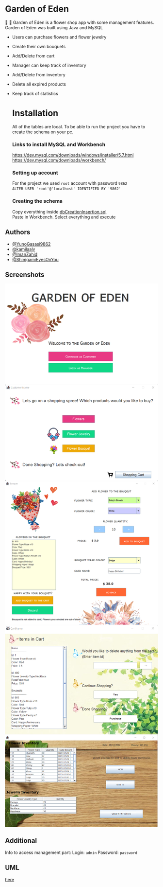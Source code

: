 
# Garden of Eden
:blossom: :rose: Garden of Eden is a flower shop app with some management features.
Garden of Eden was built using Java and MySQL

 * Users can purchase flowers and flower jewelry
 * Create their own bouquets
 * Add/Delete from cart
 * Manager can keep track of inventory
 * Add/Delete from inventory
 * Delete all expired products
 * Keep track of statistics

 

    # Installation
    All of the tables are local. To be able to run the project you have to create the schema on your pc.

    ### Links to install MySQL and Workbench
    https://dev.mysql.com/downloads/windows/installer/5.7.html  
    https://dev.mysql.com/downloads/workbench/

    ### Setting up account
    
    For the project we used ``` root ``` account  with password ``` 9862 ```\
     ``` ALTER USER 'root'@'localhost' IDENTIFIED BY '9862' ```

    ### Creating the schema
    Copy everything inside [dbCreationInsertion.sql](GardenOfEden/src/dbCreationInsertion.sql)\
    Paste in Workbench. Select everything and execute
    
## Authors

- [@YunoGasasi9862](https://github.com/YunoGasasi9862)
- [@kamilaalv](https://github.com/kamilaalv)
- [@ImanZahid](https://github.com/ImanZahid)
- [@ShinigamiEyesOnYou](https://github.com/ShinigamiEyesOnYou)


## Screenshots

![App Screenshot](GardenOfEden/screenshots/Screenshot0.png)
![App Screenshot](GardenOfEden/screenshots/Screenshot1.png)
![App Screenshot](GardenOfEden/screenshots/Screenshot2.png)
![App Screenshot](GardenOfEden/screenshots/Screenshot3.png)
![App Screenshot](GardenOfEden/screenshots/Screenshot4.png)

## Additional
Info to access management part: Login: ```admin``` Password: ```password```

## UML
[here](Garden%20of%20EdenUML.pdf)



